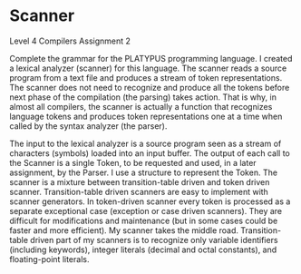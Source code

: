 # Scanner
Level 4 Compilers Assignment 2

Complete the grammar for the PLATYPUS programming language. I created a lexical analyzer (scanner) for this language. The scanner reads a source program from a text file and produces a stream of token representations. The scanner does not need to recognize and produce all the tokens before next phase of the compilation (the parsing) takes action. That is why, in almost all compilers, the scanner is actually a function that recognizes language tokens and produces token representations one at a time when called by the syntax analyzer (the parser).

The input to the lexical analyzer is a source program seen as a stream of characters (symbols) loaded into an input buffer. The output of each call to the Scanner is a single Token, to be requested and used, in a later assignment, by the Parser. I use a structure to represent the Token. The scanner is a mixture between transition-table driven and token driven scanner. Transition-table driven scanners are easy to implement with scanner generators. In token-driven scanner every token is processed as a separate exceptional case (exception or case driven scanners). They are difficult for modifications and maintenance (but in some cases could be faster and more efficient). My scanner takes the middle road. Transition-table driven part of my scanners is to recognize only variable identifiers (including keywords), integer literals (decimal and octal constants), and floating-point literals.
